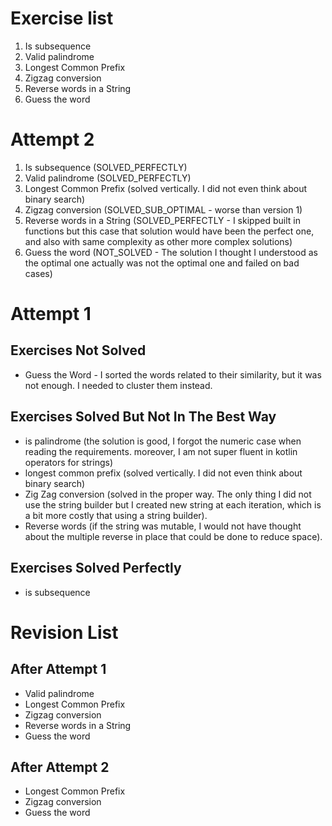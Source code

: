 # Exercise list
1. Is subsequence
2. Valid palindrome
3. Longest Common Prefix
4. Zigzag conversion
5. Reverse words in a String
6. Guess the word


# Attempt 2
1. Is subsequence (SOLVED_PERFECTLY)
2. Valid palindrome (SOLVED_PERFECTLY)
3. Longest Common Prefix (solved vertically. I did not even think about binary search)
4. Zigzag conversion (SOLVED_SUB_OPTIMAL - worse than version 1)
5. Reverse words in a String (SOLVED_PERFECTLY - I skipped built in functions but this case that solution would have been the perfect one, and also with same complexity as other more complex solutions)
6. Guess the word (NOT_SOLVED - The solution I thought I understood as the optimal one actually was not the optimal one and failed on bad cases)

# Attempt 1
## Exercises Not Solved
- Guess the Word - I sorted the words related to their similarity, but it was not enough. I needed to cluster them instead.

## Exercises Solved But Not In The Best Way
- is palindrome (the solution is good, I forgot the numeric case when reading the requirements. moreover, I am not super fluent in kotlin operators for strings)
- longest common prefix (solved vertically. I did not even think about binary search)
- Zig Zag conversion (solved in the proper way. The only thing I did not use the string builder but I created new string at each iteration, which is a bit more costly that using a string builder).
- Reverse words (if the string was mutable, I would not have thought about the multiple reverse in place that could be done to reduce space).

## Exercises Solved Perfectly
- is subsequence

# Revision List
## After Attempt 1
* Valid palindrome
* Longest Common Prefix
* Zigzag conversion
* Reverse words in a String
* Guess the word

## After Attempt 2
* Longest Common Prefix
* Zigzag conversion
* Guess the word